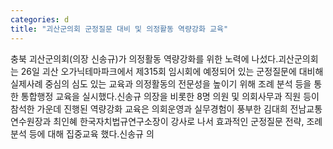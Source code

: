 ```yaml
---
categories: d
title: "괴산군의회 군정질문 대비 및 의정활동 역량강화 교육"
---
```

충북 괴산군의회(의장 신송규)가 의정활동 역량강화를 위한 노력에 나섰다.괴산군의회는 26일 괴산 오가닉테마파크에서 제315회 임시회에 예정되어 있는 군정질문에 대비해 실제사례 중심의 심도 있는 교육과 의정활동의 전문성을 높이기 위해 조례 분석 등을 통한 통합행정 교육을 실시했다.신송규 의장을 비롯한 8명 의원 및 의회사무과 직원 등이 참석한 가운데 진행된 역량강화 교육은 의회운영과 실무경험이 풍부한 김대희 전남교통연수원장과 최인혜 한국자치법규연구소장이 강사로 나서 효과적인 군정질문 전략, 조례분석 등에 대해 집중교육 했다.신송규 의